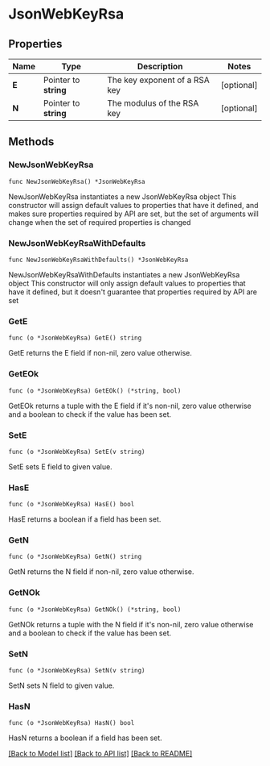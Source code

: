 # JsonWebKeyRsa

## Properties

Name | Type | Description | Notes
------------ | ------------- | ------------- | -------------
**E** | Pointer to **string** | The key exponent of a RSA key | [optional] 
**N** | Pointer to **string** | The modulus of the RSA key | [optional] 

## Methods

### NewJsonWebKeyRsa

`func NewJsonWebKeyRsa() *JsonWebKeyRsa`

NewJsonWebKeyRsa instantiates a new JsonWebKeyRsa object
This constructor will assign default values to properties that have it defined,
and makes sure properties required by API are set, but the set of arguments
will change when the set of required properties is changed

### NewJsonWebKeyRsaWithDefaults

`func NewJsonWebKeyRsaWithDefaults() *JsonWebKeyRsa`

NewJsonWebKeyRsaWithDefaults instantiates a new JsonWebKeyRsa object
This constructor will only assign default values to properties that have it defined,
but it doesn't guarantee that properties required by API are set

### GetE

`func (o *JsonWebKeyRsa) GetE() string`

GetE returns the E field if non-nil, zero value otherwise.

### GetEOk

`func (o *JsonWebKeyRsa) GetEOk() (*string, bool)`

GetEOk returns a tuple with the E field if it's non-nil, zero value otherwise
and a boolean to check if the value has been set.

### SetE

`func (o *JsonWebKeyRsa) SetE(v string)`

SetE sets E field to given value.

### HasE

`func (o *JsonWebKeyRsa) HasE() bool`

HasE returns a boolean if a field has been set.

### GetN

`func (o *JsonWebKeyRsa) GetN() string`

GetN returns the N field if non-nil, zero value otherwise.

### GetNOk

`func (o *JsonWebKeyRsa) GetNOk() (*string, bool)`

GetNOk returns a tuple with the N field if it's non-nil, zero value otherwise
and a boolean to check if the value has been set.

### SetN

`func (o *JsonWebKeyRsa) SetN(v string)`

SetN sets N field to given value.

### HasN

`func (o *JsonWebKeyRsa) HasN() bool`

HasN returns a boolean if a field has been set.


[[Back to Model list]](../README.md#documentation-for-models) [[Back to API list]](../README.md#documentation-for-api-endpoints) [[Back to README]](../README.md)


